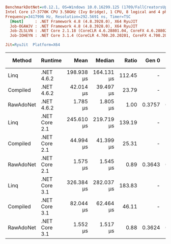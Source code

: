 ``` ini

BenchmarkDotNet=v0.12.1, OS=Windows 10.0.16299.125 (1709/FallCreatorsUpdate/Redstone3)
Intel Core i7-3770K CPU 3.50GHz (Ivy Bridge), 1 CPU, 8 logical and 4 physical cores
Frequency=3417996 Hz, Resolution=292.5691 ns, Timer=TSC
  [Host]     : .NET Framework 4.8 (4.8.3928.0), X64 RyuJIT
  Job-OGAWJV : .NET Framework 4.8 (4.8.3928.0), X64 RyuJIT
  Job-ZLSLVN : .NET Core 2.1.18 (CoreCLR 4.6.28801.04, CoreFX 4.6.28802.05), X64 RyuJIT
  Job-IOHEYN : .NET Core 3.1.4 (CoreCLR 4.700.20.20201, CoreFX 4.700.20.22101), X64 RyuJIT

Jit=RyuJit  Platform=X64  

```
|    Method |       Runtime |       Mean |     Median |  Ratio |  Gen 0 |  Gen 1 | Gen 2 | Allocated |
|---------- |-------------- |-----------:|-----------:|-------:|-------:|-------:|------:|----------:|
|      Linq |    .NET 4.6.2 | 198.938 μs | 164.131 μs | 112.45 |      - |      - |     - |   16384 B |
|  Compiled |    .NET 4.6.2 |  42.014 μs |  39.497 μs |  23.79 |      - |      - |     - |         - |
| RawAdoNet |    .NET 4.6.2 |   1.785 μs |   1.805 μs |   1.00 | 0.3757 | 0.1869 |     - |    1581 B |
|      Linq | .NET Core 2.1 | 245.610 μs | 219.719 μs | 139.19 |      - |      - |     - |    8336 B |
|  Compiled | .NET Core 2.1 |  44.994 μs |  41.399 μs |  25.31 |      - |      - |     - |         - |
| RawAdoNet | .NET Core 2.1 |   1.575 μs |   1.545 μs |   0.89 | 0.3643 | 0.1812 |     - |    1536 B |
|      Linq | .NET Core 3.1 | 326.384 μs | 282.037 μs | 183.83 |      - |      - |     - |         - |
|  Compiled | .NET Core 3.1 |  82.044 μs |  62.464 μs |  46.11 |      - |      - |     - |         - |
| RawAdoNet | .NET Core 3.1 |   1.552 μs |   1.517 μs |   0.88 | 0.3624 | 0.1812 |     - |    1520 B |
